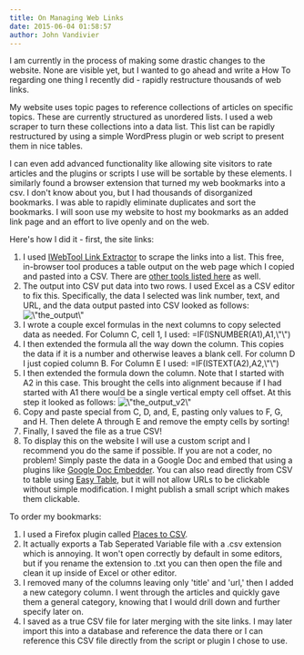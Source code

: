 ```yaml
---
title: On Managing Web Links
date: 2015-06-04 01:58:57
author: John Vandivier
---
```




I am currently in the process of making some drastic changes to the website. None are visible yet, but I wanted to go ahead and write a How To regarding one thing I recently did - rapidly restructure thousands of web links.

My website uses topic pages to reference collections of articles on specific topics. These are currently structured as unordered lists. I used a web scraper to turn these collections into a data list. This list can be rapidly restructured by using a simple WordPress plugin or web script to present them in nice tables.

I can even add advanced functionality like allowing site visitors to rate articles and the plugins or scripts I use will be sortable by these elements. I similarly found a browser extension that turned my web bookmarks into a csv. I don't know about you, but I had thousands of disorganized bookmarks. I was able to rapidly eliminate duplicates and sort the bookmarks. I will soon use my website to host my bookmarks as an added link page and an effort to live openly and on the web.

Here's how I did it - first, the site links:
<ol>
	<li>I used <a href=\"http://www.iwebtool.com/link_extractor\">IWebTool Link Extractor</a> to scrape the links into a list. This free, in-browser tool produces a table output on the web page which I copied and pasted into a CSV. There are <a href=\"http://www.searchenginejournal.com/6-ways-to-extract-all-links-from-the-current-page/18032/\">other tools listed here</a> as well.</li>
	<li>The output into CSV put data into two rows. I used Excel as a CSV editor to fix this. Specifically, the data I selected was link number, text, and URL, and the data output pasted into CSV looked as follows:
<img class=\"aligncenter size-medium wp-image-5088\" src=\"http://www.afterecon.com/wp-content/uploads/2015/06/the_output-300x262.png\" alt=\"the_output\" width=\"300\" height=\"262\" /></li>
	<li>I wrote a couple excel formulas in the next columns to copy selected data as needed. For Column C, cell 1, I used: =IF(ISNUMBER(A1),A1,\"\")</li>
	<li>I then extended the formula all the way down the column. This copies the data if it is a number and otherwise leaves a blank cell. For column D I just copied column B. For Column E I used:
=IF(ISTEXT(A2),A2,\"\")</li>
	<li>I then extended the formula down the column. Note that I started with A2 in this case. This brought the cells into alignment because if I had started with A1 there would be a single vertical empty cell offset. At this step it looked as follows:
<img class=\"aligncenter size-medium wp-image-5089\" src=\"http://www.afterecon.com/wp-content/uploads/2015/06/the_output_v2-300x196.png\" alt=\"the_output_v2\" width=\"300\" height=\"196\" /></li>
	<li>Copy and paste special from C, D, and, E, pasting only values to F, G, and H. Then delete A through E and remove the empty cells by sorting!</li>
	<li>Finally, I saved the file as a true CSV!</li>
	<li>To display this on the website I will use a custom script and I recommend you do the same if possible. If you are not a coder, no problem! Simply paste the data in a Google Doc and embed that using a plugins like <a href=\"https://wordpress.org/plugins/google-document-embedder/\">Google Doc Embedder</a>. You can also read directly from CSV to table using <a href=\"https://wordpress.org/plugins/google-drive-embedder/\">Easy Table</a>, but it will not allow URLs to be clickable without simple modification. I might publish a small script which makes them clickable.</li>
</ol>
To order my bookmarks:
<ol>
	<li>I used a Firefox plugin called <a href=\"https://addons.mozilla.org/en-us/firefox/addon/places-to-csv/\">Places to CSV</a>.</li>
	<li>It actually exports a Tab Seperated Variable file with a .csv extension which is annoying. It won't open correctly by default in some editors, but if you rename the extension to .txt you can then open the file and clean it up inside of Excel or other editor.</li>
	<li>I removed many of the columns leaving only 'title' and 'url,' then I added a new category column. I went through the articles and quickly gave them a general category, knowing that I would drill down and further specify later on.</li>
	<li>I saved as a true CSV file for later merging with the site links. I may later import this into a database and reference the data there or I can reference this CSV file directly from the script or plugin I chose to use.</li>
</ol>